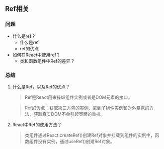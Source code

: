 ## Ref相关

### 问题
- 什么是ref？
  - 什么是ref
  - ref的优点
- 如何在React中使用ref？
  - 类和函数组件中Ref的差异？

### 总结
1. 什么是Ref，以及Ref的优点？
    > Ref是React用来操纵组件实例或者是DOM元素的接口。  

    > Ref的优点：获取第三方包的实例、拿到子组件实例和对外暴露的方法、获取真实DOM不会引起页面的重排。

2. React中Ref的使用方法？
    > 类组件通过React.createRef()创建Ref对象并挂载到组件的实例中，函数组件没有实例，通过useRef()创建Ref对象。
